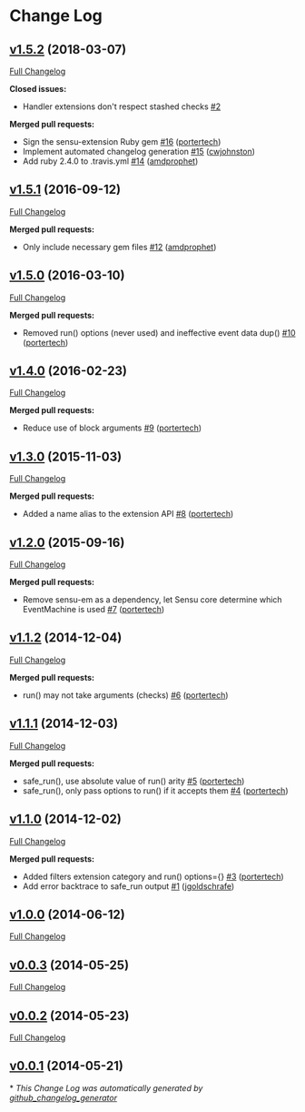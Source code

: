 # Change Log

## [v1.5.2](https://github.com/sensu/sensu-extension/tree/v1.5.2) (2018-03-07)
[Full Changelog](https://github.com/sensu/sensu-extension/compare/v1.5.1...v1.5.2)

**Closed issues:**

- Handler extensions don't respect stashed checks [\#2](https://github.com/sensu/sensu-extension/issues/2)

**Merged pull requests:**

- Sign the sensu-extension Ruby gem [\#16](https://github.com/sensu/sensu-extension/pull/16) ([portertech](https://github.com/portertech))
- Implement automated changelog generation [\#15](https://github.com/sensu/sensu-extension/pull/15) ([cwjohnston](https://github.com/cwjohnston))
- Add ruby 2.4.0 to .travis.yml [\#14](https://github.com/sensu/sensu-extension/pull/14) ([amdprophet](https://github.com/amdprophet))

## [v1.5.1](https://github.com/sensu/sensu-extension/tree/v1.5.1) (2016-09-12)
[Full Changelog](https://github.com/sensu/sensu-extension/compare/v1.5.0...v1.5.1)

**Merged pull requests:**

- Only include necessary gem files [\#12](https://github.com/sensu/sensu-extension/pull/12) ([amdprophet](https://github.com/amdprophet))

## [v1.5.0](https://github.com/sensu/sensu-extension/tree/v1.5.0) (2016-03-10)
[Full Changelog](https://github.com/sensu/sensu-extension/compare/v1.4.0...v1.5.0)

**Merged pull requests:**

- Removed run\(\) options \(never used\) and ineffective event data dup\(\) [\#10](https://github.com/sensu/sensu-extension/pull/10) ([portertech](https://github.com/portertech))

## [v1.4.0](https://github.com/sensu/sensu-extension/tree/v1.4.0) (2016-02-23)
[Full Changelog](https://github.com/sensu/sensu-extension/compare/v1.3.0...v1.4.0)

**Merged pull requests:**

- Reduce use of block arguments [\#9](https://github.com/sensu/sensu-extension/pull/9) ([portertech](https://github.com/portertech))

## [v1.3.0](https://github.com/sensu/sensu-extension/tree/v1.3.0) (2015-11-03)
[Full Changelog](https://github.com/sensu/sensu-extension/compare/v1.2.0...v1.3.0)

**Merged pull requests:**

- Added a name alias to the extension API [\#8](https://github.com/sensu/sensu-extension/pull/8) ([portertech](https://github.com/portertech))

## [v1.2.0](https://github.com/sensu/sensu-extension/tree/v1.2.0) (2015-09-16)
[Full Changelog](https://github.com/sensu/sensu-extension/compare/v1.1.2...v1.2.0)

**Merged pull requests:**

- Remove sensu-em as a dependency, let Sensu core determine which EventMachine is used [\#7](https://github.com/sensu/sensu-extension/pull/7) ([portertech](https://github.com/portertech))

## [v1.1.2](https://github.com/sensu/sensu-extension/tree/v1.1.2) (2014-12-04)
[Full Changelog](https://github.com/sensu/sensu-extension/compare/v1.1.1...v1.1.2)

**Merged pull requests:**

- run\(\) may not take arguments \(checks\) [\#6](https://github.com/sensu/sensu-extension/pull/6) ([portertech](https://github.com/portertech))

## [v1.1.1](https://github.com/sensu/sensu-extension/tree/v1.1.1) (2014-12-03)
[Full Changelog](https://github.com/sensu/sensu-extension/compare/v1.1.0...v1.1.1)

**Merged pull requests:**

- safe\_run\(\), use absolute value of run\(\) arity [\#5](https://github.com/sensu/sensu-extension/pull/5) ([portertech](https://github.com/portertech))
- safe\_run\(\), only pass options to run\(\) if it accepts them [\#4](https://github.com/sensu/sensu-extension/pull/4) ([portertech](https://github.com/portertech))

## [v1.1.0](https://github.com/sensu/sensu-extension/tree/v1.1.0) (2014-12-02)
[Full Changelog](https://github.com/sensu/sensu-extension/compare/v1.0.0...v1.1.0)

**Merged pull requests:**

- Added filters extension category and run\(\) options={} [\#3](https://github.com/sensu/sensu-extension/pull/3) ([portertech](https://github.com/portertech))
- Add error backtrace to safe\_run output [\#1](https://github.com/sensu/sensu-extension/pull/1) ([jgoldschrafe](https://github.com/jgoldschrafe))

## [v1.0.0](https://github.com/sensu/sensu-extension/tree/v1.0.0) (2014-06-12)
[Full Changelog](https://github.com/sensu/sensu-extension/compare/v0.0.3...v1.0.0)

## [v0.0.3](https://github.com/sensu/sensu-extension/tree/v0.0.3) (2014-05-25)
[Full Changelog](https://github.com/sensu/sensu-extension/compare/v0.0.2...v0.0.3)

## [v0.0.2](https://github.com/sensu/sensu-extension/tree/v0.0.2) (2014-05-23)
[Full Changelog](https://github.com/sensu/sensu-extension/compare/v0.0.1...v0.0.2)

## [v0.0.1](https://github.com/sensu/sensu-extension/tree/v0.0.1) (2014-05-21)


\* *This Change Log was automatically generated by [github_changelog_generator](https://github.com/skywinder/Github-Changelog-Generator)*